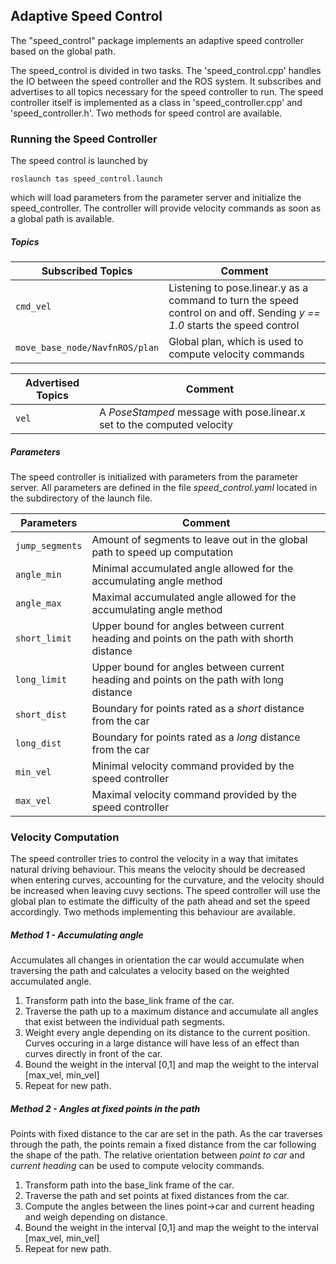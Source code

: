 ## Adaptive Speed Control
The "speed_control" package implements an adaptive speed controller based on the global path.

The speed_control is divided in two tasks. The 'speed_control.cpp' handles the IO between the speed controller and the ROS system. It subscribes and advertises to all topics necessary for the speed controller to run. The speed controller itself is implemented as a class in 'speed_controller.cpp' and 'speed_controller.h'. Two methods for speed control are available.

### Running the Speed Controller
The speed control is launched by

`roslaunch tas speed_control.launch`

which will load parameters from the parameter server and initialize the speed_controller. The controller will provide velocity commands as soon as a global path is available.

##### Topics
| Subscribed Topics     	| Comment       								|
| ------------------------------|-----------------------------------------------------------------------	|
| `cmd_vel`			| Listening to pose.linear.y as a command to turn the speed control on and off. Sending *y == 1.0* starts the speed control	|
| `move_base_node/NavfnROS/plan`| Global plan, which is used to compute velocity commands			| 

| Advertised Topics	    	| Comment       								|
| ------------------------------|-----------------------------------------------------------------------	|
| `vel`				| A *PoseStamped* message with pose.linear.x set to the computed velocity 	|

##### Parameters
The speed controller is initialized with parameters from the parameter server. All parameters are defined in the file *speed_control.yaml* located in the subdirectory of the launch file.

| Parameters		     	| Comment       								|
| ------------------------------|-----------------------------------------------------------------------	|
| `jump_segments`	        | Amount of segments to leave out in the global path to speed up computation 	|
| `angle_min`			| Minimal accumulated angle allowed for the accumulating angle method		|
| `angle_max`			| Maximal accumulated angle allowed for the accumulating angle method		|
| `short_limit`			| Upper bound for angles between current heading and points on the path with shorth distance|
| `long_limit`			| Upper bound for angles between current heading and points on the path with long distance|
| `short_dist`			| Boundary for points rated as a *short* distance from the car			|
| `long_dist`			| Boundary for points rated as a *long* distance from the car			|
| `min_vel`			| Minimal velocity command provided by the speed controller			|
| `max_vel`			| Maximal velocity command provided by the speed controller			| 


### Velocity Computation
The speed controller tries to control the velocity in a way that imitates natural driving behaviour. This means the velocity should be decreased when entering curves, accounting for the curvature, and the velocity should be increased when leaving cuvy sections. The speed controller will use the global plan to estimate the difficulty of the path ahead and set the speed accordingly. Two methods implementing this behaviour are available.

##### Method 1 - Accumulating angle 
Accumulates all changes in orientation the car would accumulate when traversing the path and calculates a velocity based on the weighted accumulated angle. 

1. Transform path into the base_link frame of the car.
2. Traverse the path up to a maximum distance and accumulate all angles that exist between the individual path segments.
3. Weight every angle depending on its distance to the current position. Curves occuring in a large distance will have less of an effect than curves directly in front of the car.
4. Bound the weight in the interval [0,1] and map the weight to the interval [max_vel, min_vel]
5. Repeat for new path.

##### Method 2 - Angles at fixed points in the path
Points with fixed distance to the car are set in the path. As the car traverses through the path, the points remain a fixed distance from the car following the shape of the path. The relative orientation between *point to car* and *current heading* can be used to compute velocity commands.

1. Transform path into the base_link frame of the car.
2. Traverse the path and set points at fixed distances from the car.
3. Compute the angles between the lines point->car and current heading and weigh depending on distance.
4. Bound the weight in the interval [0,1] and map the weight to the interval [max_vel, min_vel]
5. Repeat for new path.



 


